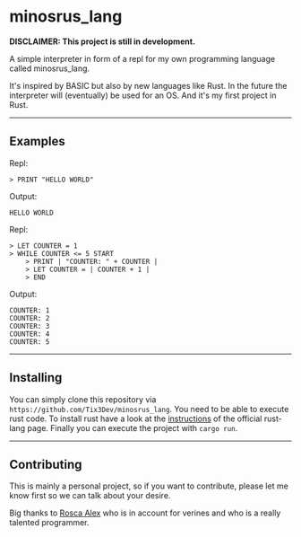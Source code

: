 # minosrus_lang

**DISCLAIMER: This project is still in development.**

A simple interpreter in form of a repl for my own programming language called minosrus_lang. 

It's inspired by BASIC but also by new languages like Rust. In the future the interpreter will (eventually) be used for an OS. And it's my first project in Rust.

----

## Examples

Repl:
```
> PRINT "HELLO WORLD"
```
Output:
```
HELLO WORLD
```

Repl:
```
> LET COUNTER = 1
> WHILE COUNTER <= 5 START
	> PRINT | "COUNTER: " + COUNTER |
	> LET COUNTER = | COUNTER + 1 |
	> END
``` 
Output:
```
COUNTER: 1
COUNTER: 2
COUNTER: 3
COUNTER: 4
COUNTER: 5
```

----

## Installing

You can simply clone this repository via ```https://github.com/Tix3Dev/minosrus_lang```.
You need to be able to execute rust code. To install rust have a look at the [instructions](https://www.rust-lang.org/tools/install) of the official rust-lang page.
Finally you can execute the project with ```cargo run```.

----

## Contributing

This is mainly a personal project, so if you want to contribute, please let me know first so we can talk about your desire.

Big thanks to [Rosca Alex](https://github.com/roscale) who is in account for verines and who is a really talented programmer.
